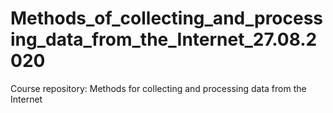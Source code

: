 # Methods_of_collecting_and_processing_data_from_the_Internet_27.08.2020
Course repository: Methods for collecting and processing data from the Internet
